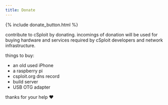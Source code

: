 ```yaml
---
title: Donate
---
```


{% include donate_button.html %}

contribute to cSploit by donating.
incomings of donation will be used for buying hardware and services required by cSploit developers and network infrastructure.

things to buy:

  - an old used iPhone
  - a raspberry pi
  - csploit.org dns record
  - build server
  - USB OTG adapter

thanks for your help :heart:
